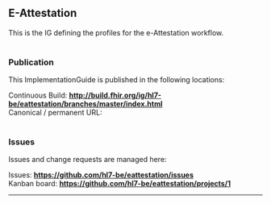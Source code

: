 E-Attestation
---

This is the IG defining the profiles for the e-Attestation workflow.
<br> </br>
###
### Publication
This ImplementationGuide is published in the following locations:

Continuous Build: __http://build.fhir.org/ig/hl7-be/eattestation/branches/master/index.html__  
Canonical / permanent URL: 
<br> </br>

### Issues
Issues and change requests are managed here:  

Issues:  __https://github.com/hl7-be/eattestation/issues__  
Kanban board:  __https://github.com/hl7-be/eattestation/projects/1__  




---
